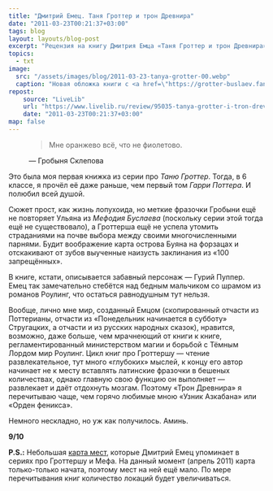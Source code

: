 ```yaml
---
title: "Дмитрий Емец. Таня Гроттер и трон Древнира"
date: "2011-03-23T00:21:37+03:00"
tags: blog
layout: layouts/blog-post
excerpt: "Рецензия на книгу Дмитрия Емца «Таня Гроттер и трон Древнира»"
topics:
  - txt
image:
  src: "/assets/images/blog/2011-03-23-tanya-grotter-00.webp"
  caption: "Новая обложка книги с <a href=\"https://grotter-buslaev.fandom.com/ru/wiki/%D0%A4%D0%B0%D0%B9%D0%BB:%D0%A2%D0%B0%D0%BD%D1%8F_%D0%93%D1%80%D0%BE%D1%82%D1%82%D0%B5%D1%80_%D0%B8_%D1%82%D1%80%D0%BE%D0%BD_%D0%94%D1%80%D0%B5%D0%B2%D0%BD%D0%B8%D1%80%D0%B0.jpg\">«Таня Гроттер Вики»</a>"
repost:
    source: "LiveLib"
    url: "https://www.livelib.ru/review/95035-tanya-grotter-i-tron-drevnira-dmitrij-emets"
    date: "2011-03-23T00:21:37+03:00"
map: false
---
```


<figure class="quote">
  <blockquote>
    Мне оранжево всё, что не фиолетово.
  </blockquote>

  <figcaption class="quote-caption">
    — Гробыня Склепова
  </figcaption>
</figure>

<p class="drop-cap">
Это была моя первая книжка из серии про <cite>Таню Гроттер</cite>. Тогда, в 6 классе, я прочёл её даже раньше, чем первый том <cite>Гарри Поттера</cite>. И полюбил всей душой.
</p>

Сюжет прост, как жизнь лопухоида, но меткие фразочки Гробыни ещё не повторяет Ульяна из <cite>Мефодия Буслаева</cite> (поскольку серии этой тогда ещё не существовало), а Гроттерша ещё не успела утомить страданиями на почве выбора между своими многочисленными парнями. Будит воображение карта острова Буяна на форзацах и отскакивают от зубов выученные наизусть заклинания из «100 запрещённых».

В книге, кстати, описывается забавный персонаж — Гурий Пуппер. Емец так замечательно стебётся над бедным мальчиком со шрамом из романов Роулинг, что остаться равнодушным тут нельзя.

Вообще, лично мне мир, созданный Емцом (скопированный отчасти из Поттерианы, отчасти из «Понедельник начинается в субботу» Стругацких, а отчасти и из русских народных сказок), нравится, возможно, даже больше, чем мрачнеющий от книги к книге, регламентированный министерством магии и борьбой с Тёмным Лордом мир Роулинг. Цикл книг про Гроттершу — чтение развлекательное, тут много «глубоких» мыслей, к концу его автор начинает не к месту вставлять латинские фразочки в бешеных количествах, однако главную свою функцию он выполняет — развлекает и даёт отдохнуть мозгам. Поэтому «Трон Древнира» я перечитываю чаще, чем горячо любимые мною «Узник Азкабана» или «Орден феникса».

Немного нескладно, но уж как получилось. Аминь.

**9/10**

**P.S.:** Небольшая [карта мест](https://yandex.ru/maps/?um=mymaps%3AUhGXSO935hOITbmHZQdbrwNAmVRVC7Tt&source=constructorLink), которые Дмитрий Емец упоминает в сериях про Гроттершу и Мефа. На данный момент (апрель 2011) карта только-только начата, поэтому мест на ней ещё мало. По мере перечитывания книг количество локаций будет увеличиваться.

<div class="map-frame">
<script type="text/javascript" charset="utf-8" async src="https://api-maps.yandex.ru/services/constructor/1.0/js/?um=mymaps%3AUhGXSO935hOITbmHZQdbrwNAmVRVC7Tt&amp;width=100%25&amp;height=480&amp;lang=ru_RU&amp;scroll=true"></script>
</div>